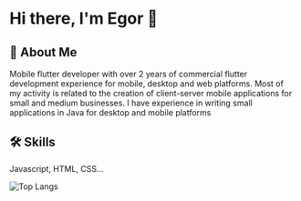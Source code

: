 # Hi there, I'm Egor 👋




## 🚀 About Me
Mobile flutter developer with over 2 years of commercial flutter development experience for mobile, desktop and web platforms. Most of my activity is related to the creation of client-server mobile applications for small and medium businesses. I have experience in writing small applications in Java for desktop and mobile platforms


## 🛠 Skills
Javascript, HTML, CSS...

![Top Langs](https://github-readme-stats.vercel.app/api/top-langs/?username=efrd526&hide_progress=true)




